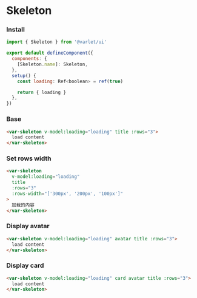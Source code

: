 # Skeleton

### Install

```js
import { Skeleton } from '@varlet/ui'

export default defineComponent({
  components: { 
    [Skeleton.name]: Skeleton,
  },
  setup() {
    const loading: Ref<boolean> = ref(true)

    return { loading }
  },
})
```

### Base

```html
<var-skeleton v-model:loading="loading" title :rows="3">
  load content
</var-skeleton>
```

### Set rows width

```html
<var-skeleton
  v-model:loading="loading"
  title
  :rows="3"
  :rows-width="['300px', '200px', '100px']"
>
  加载的内容
</var-skeleton>
```

### Display avatar

```html
<var-skeleton v-model:loading="loading" avatar title :rows="3">
  load content
</var-skeleton>
```

### Display card

```html
<var-skeleton v-model:loading="loading" card avatar title :rows="3">
  load content
</var-skeleton>
```
